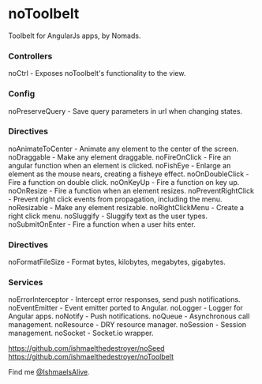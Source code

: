 # noToolbelt

Toolbelt for AngularJs apps, by Nomads.

### Controllers

noCtrl - Exposes noToolbelt's functionality to the view.

### Config

noPreserveQuery - Save query parameters in url when changing states.

### Directives

noAnimateToCenter - Animate any element to the center of the screen.
noDraggable - Make any element draggable.
noFireOnClick - Fire an angular function when an element is clicked.
noFishEye - Enlarge an element as the mouse nears, creating a fisheye effect.
noOnDoubleClick - Fire a function on double click.
noOnKeyUp - Fire a function on key up.
noOnResize - Fire a function when an element resizes.
noPreventRightClick - Prevent right click events from propagation, including the menu.
noResizable - Make any element resizable.
noRightClickMenu - Create a right click menu.
noSluggify - Sluggify text as the user types.
noSubmitOnEnter - Fire a function when a user hits enter.

### Directives

noFormatFileSize - Format bytes, kilobytes, megabytes, gigabytes.

### Services

noErrorInterceptor - Intercept error responses, send push notifications.
noEventEmitter - Event emitter ported to Angular.
noLogger - Logger for Angular apps.
noNotify - Push notifications.
noQueue - Asynchronous call management.
noResource - DRY resource manager.
noSession - Session management.
noSocket - Socket.io wrapper.


<a href='https://github.com/ishmaelthedestroyer/noSeed'>https://github.com/ishmaelthedestroyer/noSeed</a>
<a href='https://github.com/ishmaelthedestroyer/noToolbelt'>https://github.com/ishmaelthedestroyer/noToolbelt</a>

Find me <a href='http://twitter.com/IshmaelsAlive'>@IshmaelsAlive</a>.